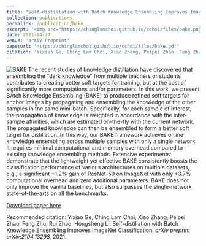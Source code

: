 ```yaml
---
title: "Self-distillation with Batch Knowledge Ensembling Improves ImageNet Classification"
collection: publications
permalink: /publication/bake
excerpt: '<img src="https://chinglamchoi.github.io/cchoi/files/bake.png" width="60%" class="center"> <br> <style> .center {display: block; margin-left: auto; margin-right: auto; width: 50%;} </style> The recent studies of knowledge distillation have discovered that ensembling the &quot;dark knowledge&quot; from multiple teachers or students contributes to creating better soft targets for training, but at the cost of significantly more computations and/or parameters. In this work, we present BAtch Knowledge Ensembling (BAKE) to produce refined soft targets for anchor images by propagating and ensembling the knowledge of the other samples in the same mini-batch. Specifically, for each sample of interest, the propagation of knowledge is weighted in accordance with the inter-sample affinities, which are estimated on-the-fly with the current network. The propagated knowledge can then be ensembled to form a better soft target for distillation. In this way, our BAKE framework achieves online knowledge ensembling across multiple samples with only a single network. It requires minimal computational and memory overhead compared to existing knowledge ensembling methods. Extensive experiments demonstrate that the lightweight yet effective BAKE consistently boosts the classification performance of various architectures on multiple datasets, e.g., a significant +1.2% gain of ResNet-50 on ImageNet with only +3.7% computational overhead and zero additional parameters. BAKE does not only improve the vanilla baselines, but also surpasses the single-network state-of-the-arts on all the benchmarks.'
date: 2021-04-27
venue: 'arXiv Preprint'
paperurl: 'https://chinglamchoi.github.io/cchoi/files/bake.pdf'
citation: 'Yixiao Ge, Ching Lam Choi, Xiao Zhang, Peipei Zhao, Feng Zhu, Rui Zhao, Hongsheng Li. Self-distillation with Batch Knowledge Ensembling Improves ImageNet Classification. <i>arXiv preprint arXiv:2104.13298,</i> 2021.'
---
```

![BAKE](https://chinglamchoi.github.io/cchoi/files/bake.png)
The recent studies of knowledge distillation have discovered that ensembling the &quot;dark knowledge&quot; from multiple teachers or students contributes to creating better soft targets for training, but at the cost of significantly more computations and/or parameters. In this work, we present BAtch Knowledge Ensembling (BAKE) to produce refined soft targets for anchor images by propagating and ensembling the knowledge of the other samples in the same mini-batch. Specifically, for each sample of interest, the propagation of knowledge is weighted in accordance with the inter-sample affinities, which are estimated on-the-fly with the current network. The propagated knowledge can then be ensembled to form a better soft target for distillation. In this way, our BAKE framework achieves online knowledge ensembling across multiple samples with only a single network. It requires minimal computational and memory overhead compared to existing knowledge ensembling methods. Extensive experiments demonstrate that the lightweight yet effective BAKE consistently boosts the classification performance of various architectures on multiple datasets, e.g., a significant +1.2% gain of ResNet-50 on ImageNet with only +3.7% computational overhead and zero additional parameters. BAKE does not only improve the vanilla baselines, but also surpasses the single-network state-of-the-arts on all the benchmarks.

[Download paper here](https://chinglamchoi.github.io/cchoi/files/bake.pdf)

Recommended citation: Yixiao Ge, Ching Lam Choi, Xiao Zhang, Peipei Zhao, Feng Zhu, Rui Zhao, Hongsheng Li. Self-distillation with Batch Knowledge Ensembling Improves ImageNet Classification. <i>arXiv preprint arXiv:2104.13298,</i> 2021.
